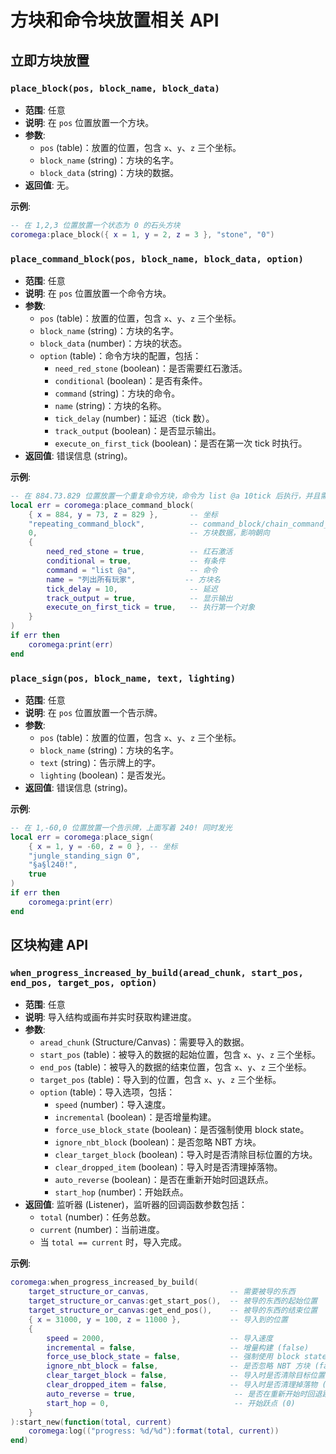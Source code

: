 # 方块和命令块放置相关 API

## 立即方块放置

### `place_block(pos, block_name, block_data)`

- **范围**: 任意
- **说明**: 在 `pos` 位置放置一个方块。
- **参数**:
  - `pos` (table)：放置的位置，包含 `x`、`y`、`z` 三个坐标。
  - `block_name` (string)：方块的名字。
  - `block_data` (string)：方块的数据。
- **返回值**: 无。

**示例**:

```lua
-- 在 1,2,3 位置放置一个状态为 0 的石头方块
coromega:place_block({ x = 1, y = 2, z = 3 }, "stone", "0")
```

### `place_command_block(pos, block_name, block_data, option)`

- **范围**: 任意
- **说明**: 在 `pos` 位置放置一个命令方块。
- **参数**:
  - `pos` (table)：放置的位置，包含 `x`、`y`、`z` 三个坐标。
  - `block_name` (string)：方块的名字。
  - `block_data` (number)：方块的状态。
  - `option` (table)：命令方块的配置，包括：
    - `need_red_stone` (boolean)：是否需要红石激活。
    - `conditional` (boolean)：是否有条件。
    - `command` (string)：方块的命令。
    - `name` (string)：方块的名称。
    - `tick_delay` (number)：延迟（tick 数）。
    - `track_output` (boolean)：是否显示输出。
    - `execute_on_first_tick` (boolean)：是否在第一次 tick 时执行。
- **返回值**: 错误信息 (string)。

**示例**:

```lua
-- 在 884.73.829 位置放置一个重复命令方块，命令为 list @a 10tick 后执行，并且需要红石激活 条件为真 名字为：列出所有玩家 延迟为 10 tick 输出结果 并且在第一次 tick 时执行
local err = coromega:place_command_block(
    { x = 884, y = 73, z = 829 },       -- 坐标
    "repeating_command_block",          -- command_block/chain_command_block/repeating_command_block
    0,                                  -- 方块数据，影响朝向
    {
        need_red_stone = true,          -- 红石激活
        conditional = true,             -- 有条件
        command = "list @a",            -- 命令
        name = "列出所有玩家",           -- 方块名
        tick_delay = 10,                -- 延迟
        track_output = true,            -- 显示输出
        execute_on_first_tick = true,   -- 执行第一个对象
    }
)
if err then
    coromega:print(err)
end
```

### `place_sign(pos, block_name, text, lighting)`

- **范围**: 任意
- **说明**: 在 `pos` 位置放置一个告示牌。
- **参数**:
  - `pos` (table)：放置的位置，包含 `x`、`y`、`z` 三个坐标。
  - `block_name` (string)：方块的名字。
  - `text` (string)：告示牌上的字。
  - `lighting` (boolean)：是否发光。
- **返回值**: 错误信息 (string)。

**示例**:

```lua
-- 在 1,-60,0 位置放置一个告示牌，上面写着 240! 同时发光
local err = coromega:place_sign(
    { x = 1, y = -60, z = 0 }, -- 坐标
    "jungle_standing_sign 0",
    "§a§l240!",
    true
)
if err then
    coromega:print(err)
end
```

## 区块构建 API

### `when_progress_increased_by_build(aread_chunk, start_pos, end_pos, target_pos, option)`

- **范围**: 任意
- **说明**: 导入结构或画布并实时获取构建进度。
- **参数**:
  - `aread_chunk` (Structure/Canvas)：需要导入的数据。
  - `start_pos` (table)：被导入的数据的起始位置，包含 `x`、`y`、`z` 三个坐标。
  - `end_pos` (table)：被导入的数据的结束位置，包含 `x`、`y`、`z` 三个坐标。
  - `target_pos` (table)：导入到的位置，包含 `x`、`y`、`z` 三个坐标。
  - `option` (table)：导入选项，包括：
    - `speed` (number)：导入速度。
    - `incremental` (boolean)：是否增量构建。
    - `force_use_block_state` (boolean)：是否强制使用 block state。
    - `ignore_nbt_block` (boolean)：是否忽略 NBT 方块。
    - `clear_target_block` (boolean)：导入时是否清除目标位置的方块。
    - `clear_dropped_item` (boolean)：导入时是否清理掉落物。
    - `auto_reverse` (boolean)：是否在重新开始时回退跃点。
    - `start_hop` (number)：开始跃点。
- **返回值**: 监听器 (Listener)，监听器的回调函数参数包括：
  - `total` (number)：任务总数。
  - `current` (number)：当前进度。
  - 当 `total == current` 时，导入完成。

**示例**:

```lua
coromega:when_progress_increased_by_build(
    target_structure_or_canvas,                  -- 需要被导的东西
    target_structure_or_canvas:get_start_pos(),  -- 被导的东西的起始位置
    target_structure_or_canvas:get_end_pos(),    -- 被导的东西的结束位置
    { x = 31000, y = 100, z = 11000 },           -- 导入到的位置
    {
        speed = 2000,                            -- 导入速度
        incremental = false,                     -- 增量构建 (false)
        force_use_block_state = false,           -- 强制使用 block state (false)
        ignore_nbt_block = false,                -- 是否忽略 NBT 方块 (false)
        clear_target_block = false,              -- 导入时是否清除目标位置的方块 (false)
        clear_dropped_item = false,              -- 导入时是否清理掉落物 (false)
        auto_reverse = true,                      -- 是否在重新开始时回退跃点 (true)
        start_hop = 0,                            -- 开始跃点 (0)
    }
):start_new(function(total, current)
    coromega:log(("progress: %d/%d"):format(total, current))
end)
```
